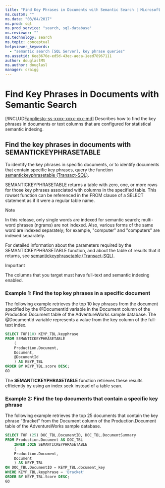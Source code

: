 ```yaml
---
title: "Find Key Phrases in Documents with Semantic Search | Microsoft Docs"
ms.custom: ""
ms.date: "03/04/2017"
ms.prod: sql
ms.prod_service: "search, sql-database"
ms.reviewer: ""
ms.technology: search
ms.topic: conceptual
helpviewer_keywords: 
  - "semantic search [SQL Server], key phrase queries"
ms.assetid: 6ee3676e-ed5d-43ec-aeca-1eed78967111
author: douglaslMS
ms.author: douglasl
manager: craigg
---
```

# Find Key Phrases in Documents with Semantic Search
[!INCLUDE[appliesto-ss-xxxx-xxxx-xxx-md](../../includes/appliesto-ss-xxxx-xxxx-xxx-md.md)]
  Describes how to find the key phrases in documents or text columns that are configured for statistical semantic indexing.  

##  <a name="howtofind"></a> Find the key phrases in documents with SEMANTICKEYPHRASETABLE  
 To identify the key phrases in specific documents, or to identify documents that contain specific key phrases, query the function [semantickeyphrasetable &#40;Transact-SQL&#41;](../../relational-databases/system-functions/semantickeyphrasetable-transact-sql.md).  
  
 SEMANTICKEYPHRASETABLE returns a table with zero, one, or more rows for those key phrases associated with columns in the specified table. This rowset function can be referenced in the FROM clause of a SELECT statement as if it were a regular table name.  
  
> [!NOTE]  
>  In this release, only single words are indexed for semantic search; multi-word phrases (ngrams) are not indexed. Also, various forms of the same word are indexed separately; for example, "computer" and "computers" are indexed separately.  
  
 For detailed information about the parameters required by the SEMANTICKEYPHRASETABLE function, and about the table of results that it returns, see [semantickeyphrasetable &#40;Transact-SQL&#41;](../../relational-databases/system-functions/semantickeyphrasetable-transact-sql.md).  
  
> [!IMPORTANT]  
>  The columns that you target must have full-text and semantic indexing enabled.  
  
###  <a name="HowToTopPhrases"></a> Example 1: Find the top key phrases in a specific document  
 The following example retrieves the top 10 key phrases from the document specified by the @DocumentId variable in the Document column of the Production.Document table of the AdventureWorks sample database. The @DocumentId variable represents a value from the key column of the full-text index.  
  
```sql  
SELECT TOP(10) KEYP_TBL.keyphrase  
FROM SEMANTICKEYPHRASETABLE  
    (  
    Production.Document,  
    Document,  
    @DocumentId  
    ) AS KEYP_TBL  
ORDER BY KEYP_TBL.score DESC;  
GO  
```  
  
 The **SEMANTICKEYPHRASETABLE** function retrieves these results efficiently by using an index seek instead of a table scan.  
  
###  <a name="HowToTopDocuments"></a> Example 2: Find the top documents that contain a specific key phrase  
 The following example retrieves the top 25 documents that contain the key phrase “Bracket” from the Document column of the Production.Document table of the AdventureWorks sample database.  
  
```sql  
SELECT TOP (25) DOC_TBL.DocumentID, DOC_TBL.DocumentSummary  
FROM Production.Document AS DOC_TBL  
    INNER JOIN SEMANTICKEYPHRASETABLE  
    (  
    Production.Document,  
    Document  
    ) AS KEYP_TBL  
ON DOC_TBL.DocumentID = KEYP_TBL.document_key  
WHERE KEYP_TBL.keyphrase = 'Bracket'  
ORDER BY KEYP_TBL.Score DESC;  
GO  
```  
  
  
